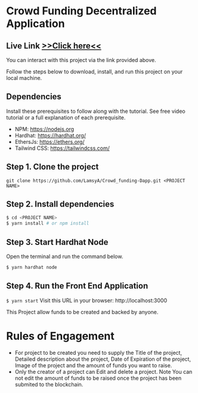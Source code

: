 
# Crowd Funding Decentralized Application 
## Live Link [>>Click here<<](https://crowd-funding-dapp-pi.vercel.app/)

You can interact with this project via the link provided above.

Follow the steps below to download, install, and run this project on your local machine.

## Dependencies
Install these prerequisites to follow along with the tutorial. See free video tutorial or a full explanation of each prerequisite.
- NPM: https://nodejs.org
- Hardhat: https://hardhat.org/
- EthersJs: https://ethers.org/
- Tailwind CSS: https://tailwindcss.com/


## Step 1. Clone the project
`git clone https://github.com/LamsyA/Crowd_funding-Dapp.git <PROJECT NAME>`

## Step 2. Install dependencies
```sh
$ cd <PROJECT NAME>
$ yarn install # or npm install
```
## Step 3. Start Hardhat Node
Open the terminal and run the command below.
```sh
$ yarn hardhat node
```

## Step 4. Run the Front End Application
`$ yarn start`
Visit this URL in your browser: http://localhost:3000

 This Project allow funds to be created and backed by anyone.

# Rules of Engagement
- For project to be created you need to supply the Title of the project,
Detailed description about the project, Date of Expiration of the project,
Image of the project and the amount of funds you want to raise.
- Only the creator of a project can Edit and delete a project. 
Note You can not edit the amount of funds to be raised once the project has been submited to the blockchain.


